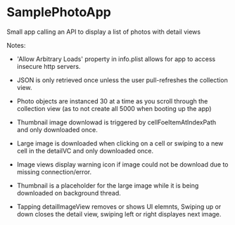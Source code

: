 # SamplePhotoApp
Small app calling an API to display a list of photos with detail views

Notes:

- 'Allow Arbitrary Loads' property in info.plist allows for app to access insecure http servers.

- JSON is only retrieved once unless the user pull-refreshes the collection view.

- Photo objects are instanced 30 at a time as you scroll through the collection view (as to not create all 5000 when booting up the app)

- Thumbnail image downlowad is triggered by cellFoeItemAtIndexPath and only downloaded once.

- Large image is downloaded when clicking on a cell or swiping to a new cell in the detailVC and only downloaded once.

- Image views display warning icon if image could not be download due to missing connection/error.

- Thumbnail is a placeholder for the large image while it is being downloaded on background thread.

- Tapping detailImageView removes or shows UI elemnts, Swiping up or down closes the detail view, swiping left or right displayes next image.

